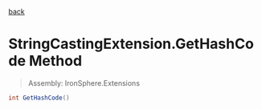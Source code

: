 ﻿

[back](/IronSphere.Extensions/types/StringCastingExtension)

# StringCastingExtension.GetHashCode Method

> Assembly: IronSphere.Extensions

```csharp
int GetHashCode()
```



 